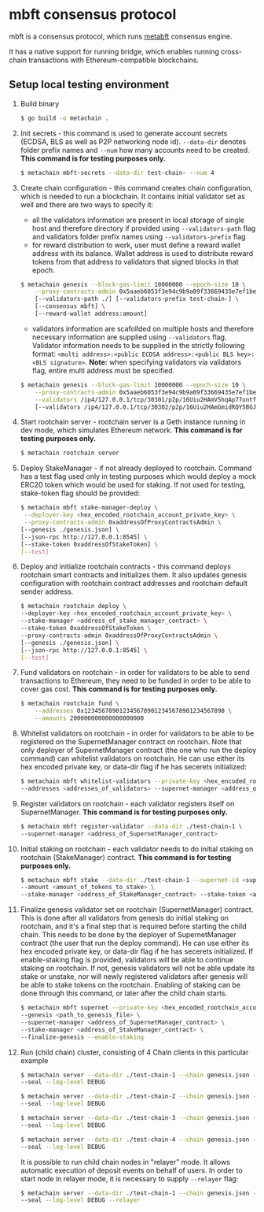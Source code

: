 
# mbft consensus protocol

mbft is a consensus protocol, which runs [metabft](https://github.com/DAO-Metaplayer/metabft) consensus engine.  

It has a native support for running bridge, which enables running cross-chain transactions with Ethereum-compatible blockchains.

## Setup local testing environment

1. Build binary

    ```bash
    $ go build -o metachain .
    ```

2. Init secrets - this command is used to generate account secrets (ECDSA, BLS as well as P2P networking node id). `--data-dir` denotes folder prefix names and `--num` how many accounts need to be created. **This command is for testing purposes only.**

    ```bash
    $ metachain mbft-secrets --data-dir test-chain- --num 4
    ```

3. Create chain configuration - this command creates chain configuration, which is needed to run a blockchain.
   It contains initial validator set as well and there are two ways to specify it:

   - all the validators information are present in local storage of single host and therefore directory if provided using `--validators-path` flag and validators folder prefix names using `--validators-prefix` flag
   - for reward distribution to work, user must define a reward wallet address with its balance. Wallet address is used to distribute reward tokens from that address to validators that signed blocks in that epoch.

    ```bash
    $ metachain genesis --block-gas-limit 10000000 --epoch-size 10 \
        --proxy-contracts-admin 0x5aaeb6053f3e94c9b9a09f33669435e7ef1beaed \
        [--validators-path ./] [--validators-prefix test-chain-] \
        [--consensus mbft] \
        [--reward-wallet address:amount]
    ```

   - validators information are scafollded on multiple hosts and therefore necessary information are supplied using `--validators` flag. Validator information needs to be supplied in the strictly following format:
   `<multi address>:<public ECDSA address>:<public BLS key>:<BLS signature>`.
    **Note:** when specifying validators via validators flag, entire multi address must be specified.

    ```bash
    $ metachain genesis --block-gas-limit 10000000 --epoch-size 10 \
        --proxy-contracts-admin 0x5aaeb6053f3e94c9b9a09f33669435e7ef1beaed \
        --validators /ip4/127.0.0.1/tcp/30301/p2p/16Uiu2HAmV5hqAp77untfJRorxqKmyUxgaVn8YHFjBJm9gKMms3mr:0xDcBe0024206ec42b0Ef4214Ac7B71aeae1A11af0:1cf134e02c6b2afb2ceda50bf2c9a01da367ac48f7783ee6c55444e1cab418ec0f52837b90a4d8cf944814073fc6f2bd96f35366a3846a8393e3cb0b19197cde23e2b40c6401fa27ff7d0c36779d9d097d1393cab6fc1d332f92fb3df850b78703b2989d567d1344e219f0667a1863f52f7663092276770cf513f9704b5351c4:11b18bde524f4b02258a8d196b687f8d8e9490d536718666dc7babca14eccb631c238fb79aa2b44a5a4dceccad2dd797f537008dda185d952226a814c1acf7c2
        [--validators /ip4/127.0.0.1/tcp/30302/p2p/16Uiu2HAmGmidRQY5BGJPGVRF8p1pYFdfzuf1StHzXGLDizuxJxex:0x2da750eD4AE1D5A7F7c996Faec592F3d44060e90:088d92c25b5f278750534e8a902da604a1aa39b524b4511f5f47c3a386374ca3031b667beb424faef068a01cee3428a1bc8c1c8bab826f30a1ee03fbe90cb5f01abcf4abd7af3bbe83eaed6f82179b9cbdc417aad65d919b802d91c2e1aaefec27ba747158bc18a0556e39bfc9175c099dd77517a85731894bbea3d191a622bc:08dc3006352fdc01b331907fd3a68d4d68ed40329032598c1c0faa260421d66720965ace3ba29c6d6608ec1facdbf4624bca72df36c34afd4bdd753c4dfe049c]
    ```

4. Start rootchain server - rootchain server is a Geth instance running in dev mode, which simulates Ethereum network. **This command is for testing purposes only.**

    ```bash
    $ metachain rootchain server
    ```

5. Deploy StakeManager - if not already deployed to rootchain. Command has a test flag used only in testing purposes which would deploy a mock ERC20 token which would be used for staking. If not used for testing, stake-token flag should be provided:

    ```bash
    $ metachain mbft stake-manager-deploy \
     --deployer-key <hex_encoded_rootchain_account_private_key> \
     --proxy-contracts-admin 0xaddressOfProxyContractsAdmin \
    [--genesis ./genesis.json] \
    [--json-rpc http://127.0.0.1:8545] \
    [--stake-token 0xaddressOfStakeToken] \
    [--test]
    ```

6. Deploy and initialize rootchain contracts - this command deploys rootchain smart contracts and initializes them. It also updates genesis configuration with rootchain contract addresses and rootchain default sender address.

    ```bash
    $ metachain rootchain deploy \
    --deployer-key <hex_encoded_rootchain_account_private_key> \
    --stake-manager <address_of_stake_manager_contract> \
    --stake-token 0xaddressOfStakeToken \
    --proxy-contracts-admin 0xaddressOfProxyContractsAdmin \
    [--genesis ./genesis.json] \
    [--json-rpc http://127.0.0.1:8545] \
    [--test]
    ```

7. Fund validators on rootchain - in order for validators to be able to send transactions to Ethereum, they need to be funded in order to be able to cover gas cost. **This command is for testing purposes only.**

    ```bash
    $ metachain rootchain fund \
        --addresses 0x1234567890123456789012345678901234567890 \
        --amounts 200000000000000000000
    ```

8. Whitelist validators on rootchain - in order for validators to be able to be registered on the SupernetManager contract on rootchain. Note that only deployer of SupernetManager contract (the one who run the deploy command) can whitelist validators on rootchain. He can use either its hex encoded private key, or data-dir flag if he has secerets initialized:

    ```bash
    $ metachain mbft whitelist-validators --private-key <hex_encoded_rootchain_account_private_key_of_supernetManager_deployer> \
    --addresses <addresses_of_validators> --supernet-manager <address_of_SupernetManager_contract>
    ```

9.  Register validators on rootchain - each validator registers itself on SupernetManager. **This command is for testing purposes only.**

    ```bash
    $ metachain mbft register-validator --data-dir ./test-chain-1 \
    --supernet-manager <address_of_SupernetManager_contract>
    ```

10. Initial staking on rootchain - each validator needs to do initial staking on rootchain (StakeManager) contract. **This command is for testing purposes only.**

    ```bash
    $ metachain mbft stake --data-dir ./test-chain-1 --supernet-id <supernet_id_from_genesis> \
    --amount <amount_of_tokens_to_stake> \
    --stake-manager <address_of_StakeManager_contract> --stake-token <address_of_erc20_token_used_for_staking>
    ```

11. Finalize genesis validator set on rootchain (SupernetManager) contract. This is done after all validators from genesis do initial staking on rootchain, and it's a final step that is required before starting the child chain. This needs to be done by the deployer of SupernetManager contract (the user that run the deploy command). He can use either its hex encoded private key, or data-dir flag if he has secerets initialized. If enable-staking flag is provided, validators will be able to continue staking on rootchain. If not, genesis validators will not be able update its stake or unstake, nor will newly registered validators after genesis will be able to stake tokens on the rootchain. Enabling of staking can be done through this command, or later after the child chain starts.

    ```bash
    $ metachain mbft supernet --private-key <hex_encoded_rootchain_account_private_key_of_supernetManager_deployer> \
    --genesis <path_to_genesis_file> \
    --supernet-manager <address_of_SupernetManager_contract> \
    --stake-manager <address_of_StakeManager_contract> \
    --finalize-genesis --enable-staking
    ```

12. Run (child chain) cluster, consisting of 4 Chain clients in this particular example

    ```bash
    $ metachain server --data-dir ./test-chain-1 --chain genesis.json --grpc-address :5001 --libp2p :30301 --jsonrpc :9545 \
    --seal --log-level DEBUG

    $ metachain server --data-dir ./test-chain-2 --chain genesis.json --grpc-address :5002 --libp2p :30302 --jsonrpc :10002 \
    --seal --log-level DEBUG

    $ metachain server --data-dir ./test-chain-3 --chain genesis.json --grpc-address :5003 --libp2p :30303 --jsonrpc :10003 \
    --seal --log-level DEBUG
    
    $ metachain server --data-dir ./test-chain-4 --chain genesis.json --grpc-address :5004 --libp2p :30304 --jsonrpc :10004 \
    --seal --log-level DEBUG
    ```

    It is possible to run child chain nodes in "relayer" mode. It allows automatic execution of deposit events on behalf of users.
    In order to start node in relayer mode, it is necessary to supply `--relayer` flag:

    ```bash
    $ metachain server --data-dir ./test-chain-1 --chain genesis.json --grpc-address :5001 --libp2p :30301 --jsonrpc :9545 \
    --seal --log-level DEBUG --relayer
    ```
